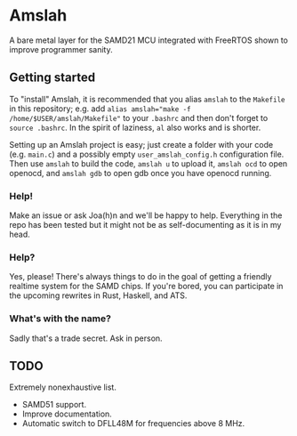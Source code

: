 # Amslah
A bare metal layer for the SAMD21 MCU integrated with FreeRTOS shown to improve programmer sanity.

## Getting started
To "install" Amslah, it is recommended that you alias `amslah` to the `Makefile` in this repository; e.g. add `alias amslah="make -f /home/$USER/amslah/Makefile"` to your `.bashrc` and then don't forget to `source .bashrc`. In the spirit of laziness, `al` also works and is shorter.

Setting up an Amslah project is easy; just create a folder with your code (e.g. `main.c`) and a possibly empty `user_amslah_config.h` configuration file. Then use `amslah` to build the code, `amslah u` to upload it, `amslah ocd` to open openocd, and `amslah gdb` to open gdb once you have openocd running.

### Help!
Make an issue or ask Joa(h)n and we'll be happy to help. Everything in the repo has been tested but it might not be as self-documenting as it is in my head.

### Help?
Yes, please! There's always things to do in the goal of getting a friendly realtime system for the SAMD chips. If you're bored, you can participate in the upcoming rewrites in Rust, Haskell, and ATS.

### What's with the name?
Sadly that's a trade secret. Ask in person.

## TODO
Extremely nonexhaustive list.
 - SAMD51 support.
 - Improve documentation.
 - Automatic switch to DFLL48M for frequencies above 8 MHz.
